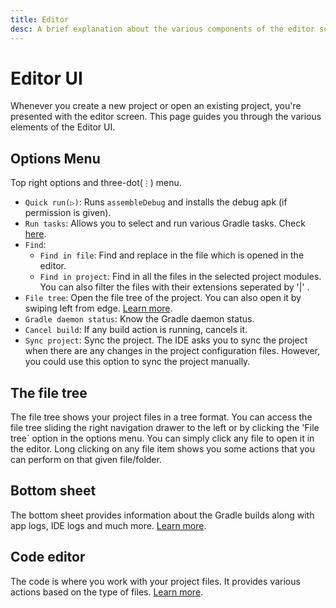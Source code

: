 ```yaml
---
title: Editor
desc: A brief explanation about the various components of the editor screen in AndroidIDE.
---
```

# Editor UI

Whenever you create a new project or open an existing project, you're presented with the editor screen. This page guides you through the various elements of the Editor UI.

## Options Menu

Top right options and three-dot(`⋮`) menu.

- `Quick run(▷)`: Runs `assembleDebug` and installs the debug apk (if permission is given).
- `Run tasks`: Allows you to select and run various Gradle tasks. Check [here](/user/editor/build-actions).
- `Find`:
    - `Find in file`: Find and replace in the file which is opened in the editor.
    - `Find in project`: Find in all the files in  the selected project modules. You can also filter the files with their extensions seperated by '|' .
- `File tree`: Open the file tree of the project. You can also open it by swiping left from edge. [Learn more](#the-file-tree).
- `Gradle daemon status`: Know the Gradle daemon status.
- `Cancel build`: If any build action is running, cancels it.
- `Sync project`: Sync the project. The IDE asks you to sync the project when there are any changes in the project configuration files. However, you could use this option to sync the project manually.

## The file tree

The file tree shows your project files in a tree format. You can access the file tree sliding the right navigation drawer to the left or by clicking the 'File tree` option in the options menu. You can simply click any file to open it in the editor. Long clicking on any file item shows you some actions that you can perform on that given file/folder.

## Bottom sheet

The bottom sheet provides information about the Gradle builds along with app logs, IDE logs and much more. [Learn more](/user/editor/bottom-sheet).

## Code editor

The code is where you work with your project files. It provides various actions based on the type of files. [Learn more](/user/editor/code-editor).
